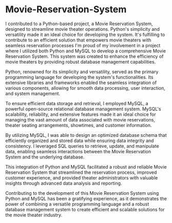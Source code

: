 # Movie-Reservation-System
 I contributed to a Python-based project, a Movie Reservation System, designed to streamline movie theater operations. Python's simplicity and versatility made it an ideal choice for developing the system. It's fulfilling to contribute to an efficient solution that empowers movie theaters with seamless reservation processes
I'm proud of my involvement in a project where I utilized both Python and MySQL to develop a comprehensive Movie Reservation System. This system was created to enhance the efficiency of movie theaters by providing robust database management capabilities.

Python, renowned for its simplicity and versatility, served as the primary programming language for developing the system's functionalities. Its extensive libraries and frameworks enabled the seamless integration of various components, allowing for smooth data processing, user interaction, and system management.

To ensure efficient data storage and retrieval, I employed MySQL, a powerful open-source relational database management system. MySQL's scalability, reliability, and extensive features made it an ideal choice for managing the vast amount of data associated with movie reservations, theater seating arrangements, showtimes, and customer information.

By utilizing MySQL, I was able to design an optimized database schema that efficiently organized and stored data while ensuring data integrity and consistency. I leveraged SQL queries to retrieve, update, and manipulate data, enabling seamless interactions between the Movie Reservation System and the underlying database.

This integration of Python and MySQL facilitated a robust and reliable Movie Reservation System that streamlined the reservation process, improved customer experience, and provided theater administrators with valuable insights through advanced data analysis and reporting.

Contributing to the development of this Movie Reservation System using Python and MySQL has been a gratifying experience, as it demonstrates the power of combining a versatile programming language and a robust database management system to create efficient and scalable solutions for the movie theater industry.
